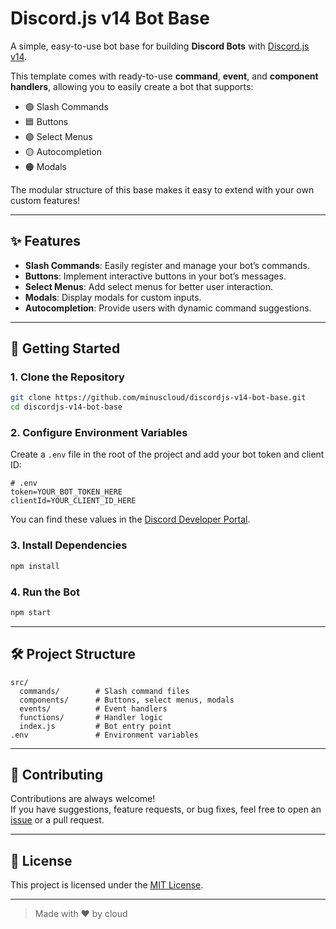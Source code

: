 # Discord.js v14 Bot Base

A simple, easy-to-use bot base for building **Discord Bots** with [Discord.js v14](https://discord.js.org/).

This template comes with ready-to-use **command**, **event**, and **component handlers**, allowing you to easily create a bot that supports:

- 🟢 Slash Commands
- 🟦 Buttons
- 🟣 Select Menus
- 🟡 Autocompletion
- 🟠 Modals

The modular structure of this base makes it easy to extend with your own custom features!

---

## ✨ Features

- **Slash Commands**: Easily register and manage your bot’s commands.
- **Buttons**: Implement interactive buttons in your bot’s messages.
- **Select Menus**: Add select menus for better user interaction.
- **Modals**: Display modals for custom inputs.
- **Autocompletion**: Provide users with dynamic command suggestions.

---

## 🚀 Getting Started

### 1. Clone the Repository

```bash
git clone https://github.com/minuscloud/discordjs-v14-bot-base.git
cd discordjs-v14-bot-base
```

### 2. Configure Environment Variables

Create a `.env` file in the root of the project and add your bot token and client ID:

```env
# .env
token=YOUR_BOT_TOKEN_HERE
clientId=YOUR_CLIENT_ID_HERE
```

You can find these values in the [Discord Developer Portal](https://discord.com/developers/applications).

### 3. Install Dependencies

```bash
npm install
```

### 4. Run the Bot

```bash
npm start
```

---

## 🛠️ Project Structure

```
src/
  commands/        # Slash command files
  components/      # Buttons, select menus, modals
  events/          # Event handlers
  functions/       # Handler logic
  index.js         # Bot entry point
.env               # Environment variables
```

---

## 📝 Contributing

Contributions are always welcome!  
If you have suggestions, feature requests, or bug fixes, feel free to open an [issue](https://github.com/minuscloud/discordjs-v14-bot-base/issues) or a pull request.

---

## 📄 License

This project is licensed under the [MIT License](LICENSE).

---

> Made with ❤️ by cloud

